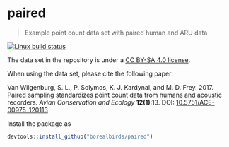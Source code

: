 # paired

> Example point count data set with paired human and ARU data

[![Linux build status](https://travis-ci.org/borealbirds/paired.svg?branch=master)](https://travis-ci.org/borealbirds/paired)

The data set in the repository is under a [CC BY-SA 4.0 license](http://creativecommons.org/licenses/by-sa/4.0/).

When using the data set, please cite the following paper:

Van Wilgenburg, S. L., P. Solymos, K. J. Kardynal, and M. D. Frey. 2017. Paired sampling standardizes point count data from humans and acoustic recorders. _Avian Conservation and Ecology_ **12(1)**:13. 
DOI: [10.5751/ACE-00975-120113](https://doi.org/10.5751/ACE-00975-120113)

Install the package as

```R
devtools::install_github("borealbirds/paired")
```
